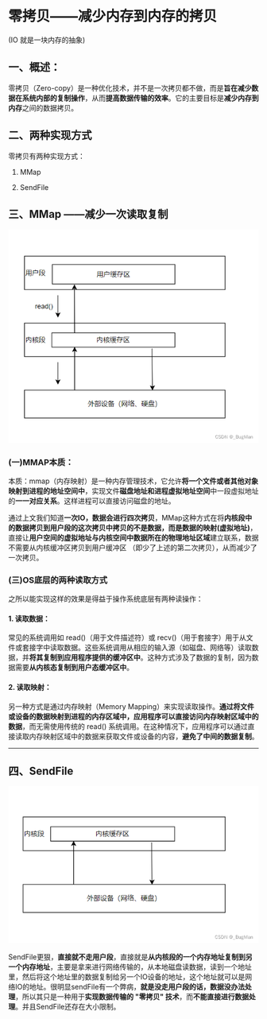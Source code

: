 # 零拷贝——减少内存到内存的拷贝
(IO 就是一块内存的抽象)

## 一、概述：
零拷贝（Zero-copy）是一种优化技术，并不是一次拷贝都不做，而是**旨在减少数据在系统内部的复制操作**，从而**提高数据传输的效率**。它的主要目标是**减少内存到内存**之间的数据拷贝。 

## 二、两种实现方式
零拷贝有两种实现方式： 
1. MMap 

2. SendFile

## 三、MMap ——减少一次读取复制
![alt text](../img/零拷贝技术-MMap.png)

### (一)MMAP本质：
本质：mmap（内存映射）是一种内存管理技术，它允许**将一个文件或者其他对象映射到进程的地址空间中**，实现文件**磁盘地址和进程虚拟地址空间**中一段虚拟地址的**一一对应关系**。这样进程可以直接访问磁盘的地址。


通过上文我们知道**一次IO，数据会进行四次拷贝**，MMap这种方式在将**内核段中的数据拷贝到用户段的这次拷贝中拷贝的不是数据，而是数据的映射(虚拟地址)**，直接让**用户空间的虚拟地址与内核空间中数据所在的物理地址区域**建立联系，数据不需要从内核缓冲区拷贝到用户缓冲区 （即少了上述的第二次拷贝），从而减少了一次拷贝。

### (三)OS底层的两种读取方式

之所以能实现这样的效果是得益于操作系统底层有两种读操作： 

#### 1. 读取数据：

常见的系统调用如 read()（用于文件描述符）或 recv()（用于套接字）用于从文件或套接字中读取数据。这些系统调用从相应的输入源（如磁盘、网络等）读取数据，并**将其复制到应用程序提供的缓冲区中**。这种方式涉及了数据的复制，因为数据需要**从内核态复制到用户态缓冲区中**。 

#### 2.  读取映射：

另一种方式是通过内存映射（Memory Mapping）来实现读取操作。**通过将文件或设备的数据映射到进程的内存区域中，应用程序可以直接访问内存映射区域中的数据**，而无需使用传统的 read() 系统调用。在这种情况下，应用程序可以通过直接读取内存映射区域中的数据来获取文件或设备的内容，**避免了中间的数据复制**。


---
## 四、SendFile 
![alt text](../img/零拷贝技术-sendfile，只传输不修改.png)

SendFile更狠，**直接就不走用户段**，直接就是**从内核段的一个内存地址复制到另一个内存地址**，主要是拿来进行网络传输的，从本地磁盘读数据，读到一个地址里，然后将这个地址里的数据复制给另一个IO设备的地址，这个地址就可以是网络IO的地址。很明显sendFile有一个弊病，**就是没走用户段的话，数据没办法处理**，所以其只是一种用于**实现数据传输的 "零拷贝" 技术**，而**不能直接进行数据处理**。并且SendFile还存在大小限制。


